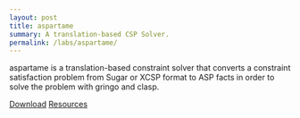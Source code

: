 ```yaml
---
layout: post
title: aspartame
summary: A translation-based CSP Solver.
permalink: /labs/aspartame/
---
```

aspartame is a translation-based constraint solver that converts
a constraint satisfaction problem from Sugar or XCSP format to
ASP facts in order to solve the problem with gringo and clasp.

[Download](https://sourceforge.net/p/potassco/code/HEAD/tree/trunk/aspartame/release/)
[Resources](http://www.cs.uni-potsdam.de/aspartame/)

